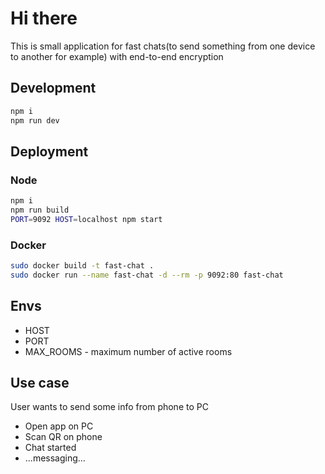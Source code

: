 # Hi there
This is small application for fast chats(to send something from one device to another for example) with end-to-end encryption

## Development
```sh
npm i
npm run dev
```

## Deployment
### Node
```sh
npm i
npm run build
PORT=9092 HOST=localhost npm start
```

### Docker
```sh
sudo docker build -t fast-chat .
sudo docker run --name fast-chat -d --rm -p 9092:80 fast-chat
```

## Envs
 - HOST
 - PORT
 - MAX_ROOMS - maximum number of active rooms

## Use case 
User wants to send some info from phone to PC
 - Open app on PC
 - Scan QR on phone
 - Chat started
 - ...messaging...
